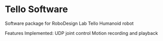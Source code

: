 Tello Software
=====================================

Software package for RoboDesign Lab Tello Humanoid robot

Features Implemented:
UDP joint control
Motion recording and playback
